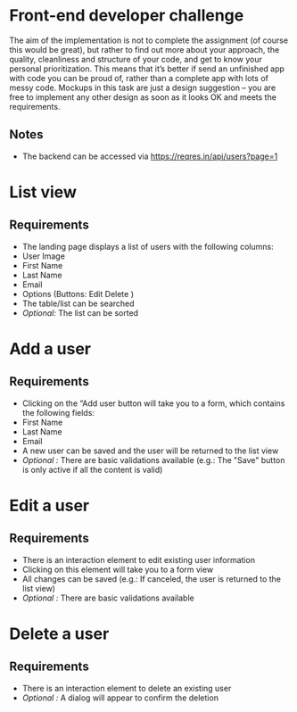 # Front-end developer challenge
The aim of the implementation is not to complete the assignment (of course this would be great), but rather to find out more about your approach, the quality,
cleanliness and structure of your code, and get to know your personal prioritization. This means that it’s better if send an unfinished app with code you can be proud
of, rather than a complete app with lots of messy code. Mockups in this task are just a design suggestion – you are free to implement any other design as soon as it
looks OK and meets the requirements.
## Notes
* The backend can be accessed via https://reqres.in/api/users?page=1
# List view
## Requirements
* The landing page displays a list of users with the following columns:
* User Image
* First Name
* Last Name
* Email
* Options (Buttons: Edit Delete )
* The table/list can be searched
* _Optional:_ The list can be sorted
# Add a user
## Requirements
* Clicking on the “Add user button will take you to a form, which contains the following fields:
* First Name
* Last Name
* Email
* A new user can be saved and the user will be returned to the list view
* _Optional :_ There are basic validations available (e.g.: The "Save" button is only active if all the content is valid)
# Edit a user
## Requirements
* There is an interaction element to edit existing user information
* Clicking on this element will take you to a form view
* All changes can be saved (e.g.: If canceled, the user is returned to the list view)
* _Optional :_ There are basic validations available
# Delete a user
## Requirements
* There is an interaction element to delete an existing user
* _Optional :_ A dialog will appear to confirm the deletion
